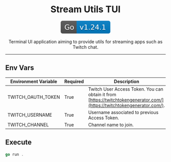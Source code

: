 <div align="center">

# Stream Utils TUI

![Go Version](docs/assets/go-version-badge.svg)

Terminal UI application aiming to provide utils for streaming apps such as Twitch chat.

</div>

---

## Env Vars
| Environment Variable | Required | Description                                                                                                              |
|----------------------|----------|--------------------------------------------------------------------------------------------------------------------------|
| TWITCH_OAUTH_TOKEN   | True     | Twitch User Access Token. You can obtain it from [https://twitchtokengenerator.com/](https://twitchtokengenerator.com/). |
| TWITCH_USERNAME      | True     | Username associated to previous Access Token.                                                                            |
| TWITCH_CHANNEL       | True     | Channel name to join.                                                                                                    |

## Execute

```go
go run .
```